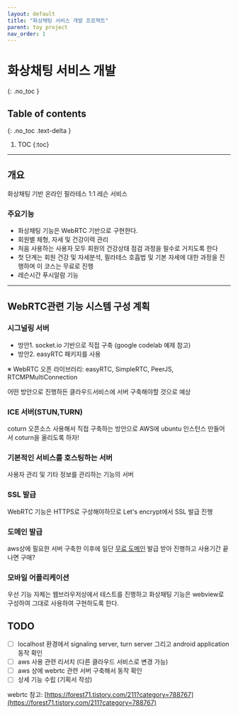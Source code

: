 ```yaml
---
layout: default
title: "화상채팅 서비스 개발 프로젝트"
parent: toy project
nav_order: 1
---
```


# 화상채팅 서비스 개발
{: .no_toc }

## Table of contents
{: .no_toc .text-delta }

1. TOC
{:toc}

---

## 개요

화상채팅 기반 온라인 필라테스 1:1 레슨 서비스

### 주요기능
 - 화상채팅 기능은 WebRTC 기반으로 구현한다.
 - 회원별 체형, 자세 및 건강이력 관리
 - 처음 사용하는 사용자 모두 회원의 건강상태 점검 과정을 필수로 거치도록 한다
 - 첫 단계는 회원 건강 및 자세분석, 필라테스 호흡법 및 기본 자세에 대한 과정을 진행하며 이 코스는 무료로 진행
 - 레슨시간 푸시알람 기능

---

## WebRTC관련 기능 시스템 구성 계획

### 시그널링 서버
- 방안1. socket.io 기반으로 직접 구축 (google codelab 예제 참고)
- 방안2. easyRTC 패키지를 사용

※ WebRTC 오픈 라이브러리: easyRTC, SimpleRTC, PeerJS,  RTCMPMultiConnection

어떤 방안으로 진행하든 클라우드서비스에 서버 구축해야할 것으로 예상

### ICE 서버(STUN,TURN)
coturn 오픈소스 사용해서 직접 구축하는 방안으로 AWS에 ubuntu 인스턴스 만들어서 coturn을 올리도록 하자!

### 기본적인 서비스를 호스팅하는 서버
사용자 관리 및 기타 정보를 관리하는 기능의 서버

### SSL 발급
WebRTC 기능은 HTTPS로 구성해야하므로 Let's encrypt에서 SSL 발급 진행

### 도메인 발급
aws상에 필요한 서버 구축한 이후에 일단 [무료 도메인](https://www.freenom.com/en/index.html?lang=en) 발급 받아 진행하고 사용기간 끝나면 구매?

### 모바일 어플리케이션
우선 기능 자체는 웹브라우저상에서 테스트를 진행하고 화상채팅 기능은 webview로 구성하여 그대로 사용하여 구현하도록 한다.

## TODO

- [ ] localhost 환경에서 signaling server, turn server 그리고 android application 동작 확인
- [ ] aws 사용 관련 리서치 (다른 클라우드 서비스로 변경 가능)
- [ ] aws 상에 webrtc 관련 서버 구축해서 동작 확인
- [ ] 상세 기능 수립 (기획서 작성)

webrtc 참고: [https://forest71.tistory.com/211?category=788767](https://forest71.tistory.com/211?category=788767)